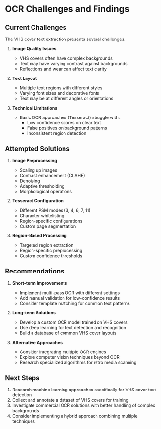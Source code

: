 # OCR Challenges and Findings

## Current Challenges

The VHS cover text extraction presents several challenges:

1. **Image Quality Issues**
   - VHS covers often have complex backgrounds
   - Text may have varying contrast against backgrounds
   - Reflections and wear can affect text clarity

2. **Text Layout**
   - Multiple text regions with different styles
   - Varying font sizes and decorative fonts
   - Text may be at different angles or orientations

3. **Technical Limitations**
   - Basic OCR approaches (Tesseract) struggle with:
     - Low confidence scores on clear text
     - False positives on background patterns
     - Inconsistent region detection

## Attempted Solutions

1. **Image Preprocessing**
   - Scaling up images
   - Contrast enhancement (CLAHE)
   - Denoising
   - Adaptive thresholding
   - Morphological operations

2. **Tesseract Configuration**
   - Different PSM modes (3, 4, 6, 7, 11)
   - Character whitelisting
   - Region-specific configurations
   - Custom page segmentation

3. **Region-Based Processing**
   - Targeted region extraction
   - Region-specific preprocessing
   - Custom confidence thresholds

## Recommendations

1. **Short-term Improvements**
   - Implement multi-pass OCR with different settings
   - Add manual validation for low-confidence results
   - Consider template matching for common text patterns

2. **Long-term Solutions**
   - Develop a custom OCR model trained on VHS covers
   - Use deep learning for text detection and recognition
   - Build a database of common VHS cover layouts

3. **Alternative Approaches**
   - Consider integrating multiple OCR engines
   - Explore computer vision techniques beyond OCR
   - Research specialized algorithms for retro media scanning

## Next Steps

1. Research machine learning approaches specifically for VHS cover text detection
2. Collect and annotate a dataset of VHS covers for training
3. Investigate commercial OCR solutions with better handling of complex backgrounds
4. Consider implementing a hybrid approach combining multiple techniques
